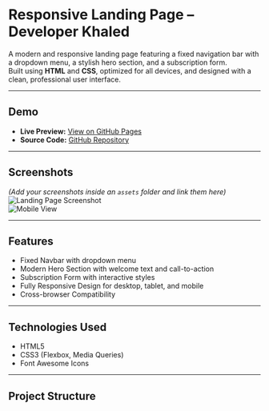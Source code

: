 # Responsive Landing Page – Developer Khaled

A modern and responsive landing page featuring a fixed navigation bar with a dropdown menu, a stylish hero section, and a subscription form.  
Built using **HTML** and **CSS**, optimized for all devices, and designed with a clean, professional user interface.

---

## Demo
- **Live Preview:** [View on GitHub Pages](https://KhaledAlasous.github.io/Landing_page/)
- **Source Code:** [GitHub Repository](https://github.com/KhaledAlasous/Landing_page)

---

## Screenshots
*(Add your screenshots inside an `assets` folder and link them here)*  
![Landing Page Screenshot](assets/screenshot1.png)  
![Mobile View]([assets/screenshot2.png](https://github.com/KhaledAlasous/Landing_page/commit/b5e8d46f6a96cdb4a589828d75166571832363d3#diff-9afe5a047826216500fa3d7e01083ad6c981eb612b59cf731942eb79121bb6fa))

---

##  Features
- Fixed Navbar with dropdown menu  
- Modern Hero Section with welcome text and call-to-action  
- Subscription Form with interactive styles  
- Fully Responsive Design for desktop, tablet, and mobile  
- Cross-browser Compatibility  

---

## Technologies Used
- HTML5  
- CSS3 (Flexbox, Media Queries)  
- Font Awesome Icons  

---

## Project Structure
